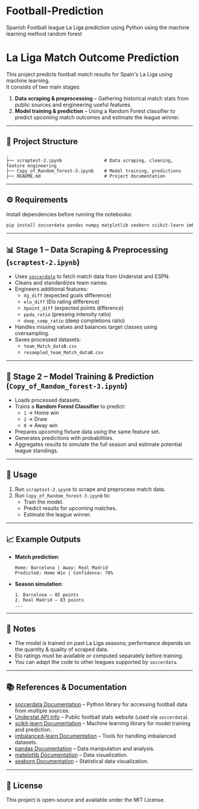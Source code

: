 # Football-Prediction
Spanish Football league La Liga prediction using Python using the machine learning method random forest
# La Liga Match Outcome Prediction

This project predicts football match results for Spain's La Liga using machine learning.  
It consists of two main stages:
1. **Data scraping & preprocessing** – Gathering historical match stats from public sources and engineering useful features.
2. **Model training & prediction** – Using a Random Forest classifier to predict upcoming match outcomes and estimate the league winner.

---

## 📂 Project Structure
```
.
├── scraptest-2.ipynb                # Data scraping, cleaning, feature engineering
├── Copy_of_Random_forest-3.ipynb    # Model training, predictions
├── README.md                        # Project documentation
```

---

## ⚙️ Requirements
Install dependencies before running the notebooks:
```bash
pip install soccerdata pandas numpy matplotlib seaborn scikit-learn imbalanced-learn
```

---

## 📊 Stage 1 – Data Scraping & Preprocessing (`scraptest-2.ipynb`)
- Uses [`soccerdata`](https://pypi.org/project/soccerdata/) to fetch match data from Understat and ESPN.
- Cleans and standardizes team names.
- Engineers additional features:
  - `Xg_diff` (expected goals difference)
  - `elo_diff` (Elo rating difference)
  - `Xpoint_diff` (expected points difference)
  - `ppda_ratio` (pressing intensity ratio)
  - `deep_comp_ratio` (deep completions ratio)
- Handles missing values and balances target classes using oversampling.
- Saves processed datasets:
  - `team_Match_dataB.csv`
  - `resampled_team_Match_dataB.csv`

---

## 🤖 Stage 2 – Model Training & Prediction (`Copy_of_Random_forest-3.ipynb`)
- Loads processed datasets.
- Trains a **Random Forest Classifier** to predict:
  - `1` → Home win  
  - `2` → Draw  
  - `0` → Away win
- Prepares upcoming fixture data using the same feature set.
- Generates predictions with probabilities.
- Aggregates results to simulate the full season and estimate potential league standings.

---

## 🚀 Usage
1. Run `scraptest-2.ipynb` to scrape and preprocess match data.
2. Run `Copy_of_Random_forest-3.ipynb` to:
   - Train the model.
   - Predict results for upcoming matches.
   - Estimate the league winner.

---

## 📈 Example Outputs
- **Match prediction**:
  ```
  Home: Barcelona | Away: Real Madrid
  Predicted: Home Win | Confidence: 78%
  ```
- **Season simulation**:
  ```
  1. Barcelona – 85 points
  2. Real Madrid – 83 points
  ...
  ```

---

## 📝 Notes
- The model is trained on past La Liga seasons; performance depends on the quantity & quality of scraped data.
- Elo ratings must be available or computed separately before training.
- You can adapt the code to other leagues supported by `soccerdata`.

---
## 📚 References & Documentation

- [soccerdata Documentation](https://soccerdata.readthedocs.io/) – Python library for accessing football data from multiple sources.
- [Understat API Info](https://understat.com/) – Public football stats website (used via `soccerdata`).
- [scikit-learn Documentation](https://scikit-learn.org/stable/) – Machine learning library for model training and prediction.
- [imbalanced-learn Documentation](https://imbalanced-learn.org/stable/) – Tools for handling imbalanced datasets.
- [pandas Documentation](https://pandas.pydata.org/docs/) – Data manipulation and analysis.
- [matplotlib Documentation](https://matplotlib.org/stable/contents.html) – Data visualization.
- [seaborn Documentation](https://seaborn.pydata.org/) – Statistical data visualization.
---
## 📜 License
This project is open-source and available under the MIT License.

